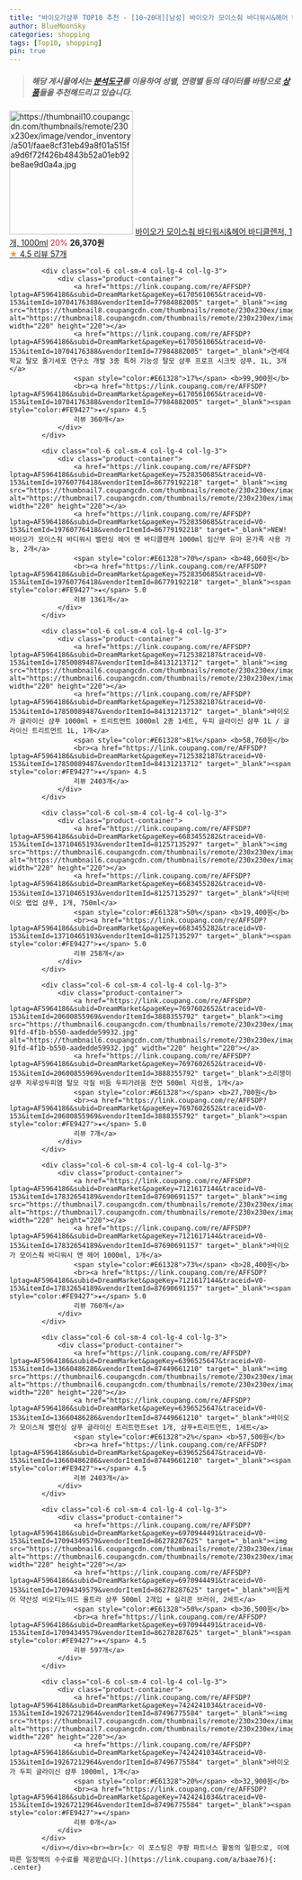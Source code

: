 ```yaml
---
title: "바이오가샴푸 TOP10 추천 - [10~20대][남성] 바이오가 모이스춰 바디워시&헤어 바디클렌저, 1개, 1000ml"
author: BlueMoonSky
categories: shopping
tags: [Top10, shopping]
pin: true
---
```


> ##### 해당 게시물에서는 [**분석도구**](https://itemscout.io/)를 이용하여 **성별**, **연령별** 등의 데이터를 바탕으로 [**상품**](https://link.coupang.com/a/baae76)들을 추천해드리고 있습니다.
<div class="container"><div class="row">
            <div class="col-6 col-sm-4 col-lg-4 col-lg-3">
                <div class="product-container">
                    <a href="https://link.coupang.com/re/AFFSDP?lptag=AF5964186&subid=DreamMarket&pageKey=7528350685&traceid=V0-153&itemId=18373131389&vendorItemId=86971090864" target="_blank"><img src="https://thumbnail10.coupangcdn.com/thumbnails/remote/230x230ex/image/vendor_inventory/a501/faae8cf31eb49a8f01a515fa9d6f72f426b4843b52a01eb92be8ae9d0a4a.jpg" alt="https://thumbnail10.coupangcdn.com/thumbnails/remote/230x230ex/image/vendor_inventory/a501/faae8cf31eb49a8f01a515fa9d6f72f426b4843b52a01eb92be8ae9d0a4a.jpg" width="220" height="220"></a>
                    <a href="https://link.coupang.com/re/AFFSDP?lptag=AF5964186&subid=DreamMarket&pageKey=7528350685&traceid=V0-153&itemId=18373131389&vendorItemId=86971090864" target="_blank">바이오가 모이스춰 바디워시&헤어 바디클렌저, 1개, 1000ml</a>
                    <span style="color:#E61328">20%</span> <b>26,370원</b>
                    <br><a href="https://link.coupang.com/re/AFFSDP?lptag=AF5964186&subid=DreamMarket&pageKey=7528350685&traceid=V0-153&itemId=18373131389&vendorItemId=86971090864" target="_blank"><span style="color:#FE9427">★</span> 4.5
                    리뷰 57개</a>
                </div>
            </div>
            
            <div class="col-6 col-sm-4 col-lg-4 col-lg-3">
                <div class="product-container">
                    <a href="https://link.coupang.com/re/AFFSDP?lptag=AF5964186&subid=DreamMarket&pageKey=6170561065&traceid=V0-153&itemId=10704176388&vendorItemId=77984882005" target="_blank"><img src="https://thumbnail8.coupangcdn.com/thumbnails/remote/230x230ex/image/vendor_inventory/05ba/15a6a8c9bee2e3cc4d9e1077dfa84517b920df106eb1ca701916434498c6.png" alt="https://thumbnail8.coupangcdn.com/thumbnails/remote/230x230ex/image/vendor_inventory/05ba/15a6a8c9bee2e3cc4d9e1077dfa84517b920df106eb1ca701916434498c6.png" width="220" height="220"></a>
                    <a href="https://link.coupang.com/re/AFFSDP?lptag=AF5964186&subid=DreamMarket&pageKey=6170561065&traceid=V0-153&itemId=10704176388&vendorItemId=77984882005" target="_blank">연세대학교 탈모 줄기세포 연구소 개발 3종 특허 기능성 탈모 샴푸 프로프 시크릿 샴푸, 1L, 3개</a>
                    <span style="color:#E61328">17%</span> <b>99,900원</b>
                    <br><a href="https://link.coupang.com/re/AFFSDP?lptag=AF5964186&subid=DreamMarket&pageKey=6170561065&traceid=V0-153&itemId=10704176388&vendorItemId=77984882005" target="_blank"><span style="color:#FE9427">★</span> 4.5
                    리뷰 360개</a>
                </div>
            </div>
            
            <div class="col-6 col-sm-4 col-lg-4 col-lg-3">
                <div class="product-container">
                    <a href="https://link.coupang.com/re/AFFSDP?lptag=AF5964186&subid=DreamMarket&pageKey=7528350685&traceid=V0-153&itemId=19760776418&vendorItemId=86779192218" target="_blank"><img src="https://thumbnail7.coupangcdn.com/thumbnails/remote/230x230ex/image/vendor_inventory/e1c6/3de015076fddc4f73c1f42dfa434f51673376e94b6c667bdac0ff4541c66.png" alt="https://thumbnail7.coupangcdn.com/thumbnails/remote/230x230ex/image/vendor_inventory/e1c6/3de015076fddc4f73c1f42dfa434f51673376e94b6c667bdac0ff4541c66.png" width="220" height="220"></a>
                    <a href="https://link.coupang.com/re/AFFSDP?lptag=AF5964186&subid=DreamMarket&pageKey=7528350685&traceid=V0-153&itemId=19760776418&vendorItemId=86779192218" target="_blank">NEW! 바이오가 모이스춰 바디워시 밸런싱 헤어 앤 바디클렌져 1000ml 임산부 유아 온가족 사용 가능, 2개</a>
                    <span style="color:#E61328">70%</span> <b>48,660원</b>
                    <br><a href="https://link.coupang.com/re/AFFSDP?lptag=AF5964186&subid=DreamMarket&pageKey=7528350685&traceid=V0-153&itemId=19760776418&vendorItemId=86779192218" target="_blank"><span style="color:#FE9427">★</span> 5.0
                    리뷰 1361개</a>
                </div>
            </div>
            
            <div class="col-6 col-sm-4 col-lg-4 col-lg-3">
                <div class="product-container">
                    <a href="https://link.coupang.com/re/AFFSDP?lptag=AF5964186&subid=DreamMarket&pageKey=7125382187&traceid=V0-153&itemId=17850089487&vendorItemId=84131213712" target="_blank"><img src="https://thumbnail6.coupangcdn.com/thumbnails/remote/230x230ex/image/vendor_inventory/d1a5/dc239629f62f26ecf5e6aefad299f0cbc7d82a40ead02c3ca1520e52f178.JPG" alt="https://thumbnail6.coupangcdn.com/thumbnails/remote/230x230ex/image/vendor_inventory/d1a5/dc239629f62f26ecf5e6aefad299f0cbc7d82a40ead02c3ca1520e52f178.JPG" width="220" height="220"></a>
                    <a href="https://link.coupang.com/re/AFFSDP?lptag=AF5964186&subid=DreamMarket&pageKey=7125382187&traceid=V0-153&itemId=17850089487&vendorItemId=84131213712" target="_blank">바이오가 글라이신 샴푸 1000ml + 트리트먼트 1000ml 2종 1세트, 두피 글라이신 샴푸 1L / 글라이신 트리트먼트 1L, 1개</a>
                    <span style="color:#E61328">81%</span> <b>58,760원</b>
                    <br><a href="https://link.coupang.com/re/AFFSDP?lptag=AF5964186&subid=DreamMarket&pageKey=7125382187&traceid=V0-153&itemId=17850089487&vendorItemId=84131213712" target="_blank"><span style="color:#FE9427">★</span> 4.5
                    리뷰 2403개</a>
                </div>
            </div>
            
            <div class="col-6 col-sm-4 col-lg-4 col-lg-3">
                <div class="product-container">
                    <a href="https://link.coupang.com/re/AFFSDP?lptag=AF5964186&subid=DreamMarket&pageKey=6683455282&traceid=V0-153&itemId=13710465193&vendorItemId=81257135297" target="_blank"><img src="https://thumbnail6.coupangcdn.com/thumbnails/remote/230x230ex/image/vendor_inventory/de01/cb2271c0ca5a4dddf351ce72d91c8ee35d5d771d553038d02826eb06527f.jpg" alt="https://thumbnail6.coupangcdn.com/thumbnails/remote/230x230ex/image/vendor_inventory/de01/cb2271c0ca5a4dddf351ce72d91c8ee35d5d771d553038d02826eb06527f.jpg" width="220" height="220"></a>
                    <a href="https://link.coupang.com/re/AFFSDP?lptag=AF5964186&subid=DreamMarket&pageKey=6683455282&traceid=V0-153&itemId=13710465193&vendorItemId=81257135297" target="_blank">닥터바이오 랩업 샴푸, 1개, 750ml</a>
                    <span style="color:#E61328">50%</span> <b>19,400원</b>
                    <br><a href="https://link.coupang.com/re/AFFSDP?lptag=AF5964186&subid=DreamMarket&pageKey=6683455282&traceid=V0-153&itemId=13710465193&vendorItemId=81257135297" target="_blank"><span style="color:#FE9427">★</span> 5.0
                    리뷰 258개</a>
                </div>
            </div>
            
            <div class="col-6 col-sm-4 col-lg-4 col-lg-3">
                <div class="product-container">
                    <a href="https://link.coupang.com/re/AFFSDP?lptag=AF5964186&subid=DreamMarket&pageKey=7697602652&traceid=V0-153&itemId=20600855969&vendorItemId=3888355792" target="_blank"><img src="https://thumbnail6.coupangcdn.com/thumbnails/remote/230x230ex/image/vendor_inventory/images/2018/08/17/22/2/8e94a567-91fd-4f1b-b550-aadedde59932.jpg" alt="https://thumbnail6.coupangcdn.com/thumbnails/remote/230x230ex/image/vendor_inventory/images/2018/08/17/22/2/8e94a567-91fd-4f1b-b550-aadedde59932.jpg" width="220" height="220"></a>
                    <a href="https://link.coupang.com/re/AFFSDP?lptag=AF5964186&subid=DreamMarket&pageKey=7697602652&traceid=V0-153&itemId=20600855969&vendorItemId=3888355792" target="_blank">소리쟁이샴푸 지루성두피염 탈모 각질 비듬 두피가려움 천연 500ml 지성용, 1개</a>
                    <span style="color:#E61328"></span> <b>27,700원</b>
                    <br><a href="https://link.coupang.com/re/AFFSDP?lptag=AF5964186&subid=DreamMarket&pageKey=7697602652&traceid=V0-153&itemId=20600855969&vendorItemId=3888355792" target="_blank"><span style="color:#FE9427">★</span> 5.0
                    리뷰 7개</a>
                </div>
            </div>
            
            <div class="col-6 col-sm-4 col-lg-4 col-lg-3">
                <div class="product-container">
                    <a href="https://link.coupang.com/re/AFFSDP?lptag=AF5964186&subid=DreamMarket&pageKey=7121617144&traceid=V0-153&itemId=17832654189&vendorItemId=87690691157" target="_blank"><img src="https://thumbnail7.coupangcdn.com/thumbnails/remote/230x230ex/image/vendor_inventory/48d0/c9415313573591db13f452eb84d9b4f1d23eff86c280ebeaa1cb8483036b.png" alt="https://thumbnail7.coupangcdn.com/thumbnails/remote/230x230ex/image/vendor_inventory/48d0/c9415313573591db13f452eb84d9b4f1d23eff86c280ebeaa1cb8483036b.png" width="220" height="220"></a>
                    <a href="https://link.coupang.com/re/AFFSDP?lptag=AF5964186&subid=DreamMarket&pageKey=7121617144&traceid=V0-153&itemId=17832654189&vendorItemId=87690691157" target="_blank">바이오가 모이스춰 바디워시 앤 헤어 1000ml, 1개</a>
                    <span style="color:#E61328">73%</span> <b>28,400원</b>
                    <br><a href="https://link.coupang.com/re/AFFSDP?lptag=AF5964186&subid=DreamMarket&pageKey=7121617144&traceid=V0-153&itemId=17832654189&vendorItemId=87690691157" target="_blank"><span style="color:#FE9427">★</span> 5.0
                    리뷰 760개</a>
                </div>
            </div>
            
            <div class="col-6 col-sm-4 col-lg-4 col-lg-3">
                <div class="product-container">
                    <a href="https://link.coupang.com/re/AFFSDP?lptag=AF5964186&subid=DreamMarket&pageKey=6396525647&traceid=V0-153&itemId=13660486286&vendorItemId=87449661210" target="_blank"><img src="https://thumbnail6.coupangcdn.com/thumbnails/remote/230x230ex/image/vendor_inventory/2d07/009e2160ead254a84d77ed523dd9e5a2c93e6c338c197f974b9ac1db939b.png" alt="https://thumbnail6.coupangcdn.com/thumbnails/remote/230x230ex/image/vendor_inventory/2d07/009e2160ead254a84d77ed523dd9e5a2c93e6c338c197f974b9ac1db939b.png" width="220" height="220"></a>
                    <a href="https://link.coupang.com/re/AFFSDP?lptag=AF5964186&subid=DreamMarket&pageKey=6396525647&traceid=V0-153&itemId=13660486286&vendorItemId=87449661210" target="_blank">바이오가 모이스쳐 밸런싱 샴푸 글라이신 트리트먼트set 1개, 샴푸+트리트먼트, 1세트</a>
                    <span style="color:#E61328">2%</span> <b>57,500원</b>
                    <br><a href="https://link.coupang.com/re/AFFSDP?lptag=AF5964186&subid=DreamMarket&pageKey=6396525647&traceid=V0-153&itemId=13660486286&vendorItemId=87449661210" target="_blank"><span style="color:#FE9427">★</span> 4.5
                    리뷰 2403개</a>
                </div>
            </div>
            
            <div class="col-6 col-sm-4 col-lg-4 col-lg-3">
                <div class="product-container">
                    <a href="https://link.coupang.com/re/AFFSDP?lptag=AF5964186&subid=DreamMarket&pageKey=6970944491&traceid=V0-153&itemId=17094349579&vendorItemId=86278287625" target="_blank"><img src="https://thumbnail6.coupangcdn.com/thumbnails/remote/230x230ex/image/vendor_inventory/3b83/8995c312e069f8a6758867b0a0bcd382902746a3e4bbb26ac73a540dd593.png" alt="https://thumbnail6.coupangcdn.com/thumbnails/remote/230x230ex/image/vendor_inventory/3b83/8995c312e069f8a6758867b0a0bcd382902746a3e4bbb26ac73a540dd593.png" width="220" height="220"></a>
                    <a href="https://link.coupang.com/re/AFFSDP?lptag=AF5964186&subid=DreamMarket&pageKey=6970944491&traceid=V0-153&itemId=17094349579&vendorItemId=86278287625" target="_blank">비듬케어 약산성 비오티노이드 울트라 샴푸 500ml 2개입 + 실리콘 브러쉬, 2세트</a>
                    <span style="color:#E61328">50%</span> <b>36,500원</b>
                    <br><a href="https://link.coupang.com/re/AFFSDP?lptag=AF5964186&subid=DreamMarket&pageKey=6970944491&traceid=V0-153&itemId=17094349579&vendorItemId=86278287625" target="_blank"><span style="color:#FE9427">★</span> 4.5
                    리뷰 597개</a>
                </div>
            </div>
            
            <div class="col-6 col-sm-4 col-lg-4 col-lg-3">
                <div class="product-container">
                    <a href="https://link.coupang.com/re/AFFSDP?lptag=AF5964186&subid=DreamMarket&pageKey=7424241034&traceid=V0-153&itemId=19267212964&vendorItemId=87496775584" target="_blank"><img src="https://thumbnail7.coupangcdn.com/thumbnails/remote/230x230ex/image/vendor_inventory/473c/e8b8b732c377c50794af1136df94f9e0110a8f0259354cd9d033661df6db.jpg" alt="https://thumbnail7.coupangcdn.com/thumbnails/remote/230x230ex/image/vendor_inventory/473c/e8b8b732c377c50794af1136df94f9e0110a8f0259354cd9d033661df6db.jpg" width="220" height="220"></a>
                    <a href="https://link.coupang.com/re/AFFSDP?lptag=AF5964186&subid=DreamMarket&pageKey=7424241034&traceid=V0-153&itemId=19267212964&vendorItemId=87496775584" target="_blank">바이오가 두피 글라이신 샴푸 1000ml, 1개</a>
                    <span style="color:#E61328">20%</span> <b>32,900원</b>
                    <br><a href="https://link.coupang.com/re/AFFSDP?lptag=AF5964186&subid=DreamMarket&pageKey=7424241034&traceid=V0-153&itemId=19267212964&vendorItemId=87496775584" target="_blank"><span style="color:#FE9427">★</span> 
                    리뷰 0개</a>
                </div>
            </div>
            </div></div><br><br>[👉 이 포스팅은 쿠팡 파트너스 활동의 일환으로, 이에 따른 일정액의 수수료를 제공받습니다.](https://link.coupang.com/a/baae76){: .center}